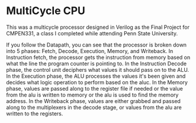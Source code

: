 # MultiCycle CPU

This was a multicycle processor designed in Verilog as the Final Project for CMPEN331, a class I completed while attending Penn State University. 

If you follow the Datapath, you can see that the processor is broken down into 5 phases: Fetch, Decode, Execution, Memory, and Writeback. 
In Instruction fetch, the processor gets the instruction from memory based on what the line the program counter is pointing to. 
In the Instruction Decode phase, the control unit deciphers what values it should pass on to the ALU. 
In the Execution phase, the ALU processes the values it's been given and decides what logic operation to perform based on the aluc.
In the Memory phase, values are passed along to the register file if needed or the value from the alu is written to memory or the alu is used to find the memory address. 
In the Writeback phase, values are either grabbed and passed along to the multiplexers in the decode stage, or values from the alu are written to the registers. 
